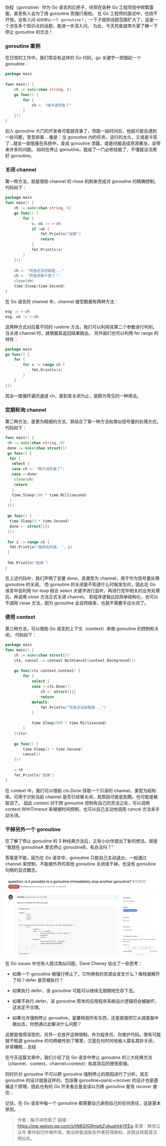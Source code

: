 协程（goroutine）作为 Go 语言的扛把子，经常在各种 Go 工程项目中频繁露面，甚至有人会为了用 goroutine 而强行用他。
在 Go 工程师的面试中，也绕不开他，会有人问 `如何停止一个 goroutine？`，一下子就把话题范围扩大了，这是一个涉及多个知识点的话题，能进一步深入问。
为此，今天煎鱼就带大家了解一下停止 goroutine 的方法！

### goroutine 案例

在日常的工作中，我们常会有这样的 Go 代码，go 关键字一把搜起一个 goroutine：

```go
package main

func main() {
	ch := make(chan string, 6)
	go func() {
		for {
			ch <- "脑子进煎鱼了"
		}
	}()
}
```

初入 goroutine 大门的开发者可能就完事了，但跑一段时间后，他就可能会遇到一些问题，苦苦排查...
像是：当 goroutine 内的任务，运行的太久，又或是卡死了...就会一直阻塞在系统中，变成 goroutine 泄露，或是间接造成资源暴涨，会带来许多的问题。
如何在停止 goroutine，就成了一门必修技能了，不懂就没法用好 goroutine。

### 关闭 channel

第一种方法，就是借助 channel 的 close 机制来完成对 goroutine 的精确控制。
代码如下：

```go
package main
func main() {
	ch := make(chan string, 6)
	go func() {
		for {
			v, ok := <-ch
			if !ok {
				fmt.Println("结束")
				return
			}
			fmt.Println(v)
		}
	}()

	ch <- "煎鱼还没进锅里..."
	ch <- "煎鱼进脑子里了！"
	close(ch)
	time.Sleep(time.Second)
}
```

在 Go 语言的 channel 中，channel 接受数据有两种方法：

```go
msg := <-ch
msg, ok := <-ch
```

这两种方式对应着不同的 runtime 方法，我们可以利用其第二个参数进行判别，当关闭 channel 时，就根据其返回结果跳出。
另外我们也可以利用 for range 的特性：

```go
package main
go func() {
	for {
		for v := range ch {
			fmt.Println(v)
		}
	}
}() 
```

其会一直循环遍历通道 ch，直到其关闭为止，是颇为常见的一种用法。

### 定期轮询 channel

第二种方法，是更为精细的方法，其结合了第一种方法和类似信号量的处理方式。
代码如下：

```go
func main() {
 ch := make(chan string, 6)
 done := make(chan struct{})
 go func() {
  for {
   select {
   case ch <- "脑子进煎鱼了":
   case <-done:
    close(ch)
    return
   }
   time.Sleep(100 * time.Millisecond)
  }
 }()

 go func() {
  time.Sleep(3 * time.Second)
  done <- struct{}{}
 }()

 for i := range ch {
  fmt.Println("接收到的值: ", i)
 }

 fmt.Println("结束")
}
```

在上述代码中，我们声明了变量 done，其类型为 channel，用于作为信号量处理 goroutine 的关闭。
而 goroutine 的关闭是不知道什么时候发生的，因此在 Go 语言中会利用 for-loop 结合 select 关键字进行监听，再进行完毕相关的业务处理后，再调用 close 方法正式关闭 channel。
若程序逻辑比较简单结构化，也可以不调用 close 方法，因为 goroutine 会自然结束，也就不需要手动关闭了。

### 使用 context

第三种方法，可以借助 Go 语言的上下文（context）来做 goroutine 的控制和关闭。
代码如下：

```go
package main
func main() {
	ch := make(chan struct{})
	ctx, cancel := context.WithCancel(context.Background())

	go func(ctx context.Context) {
		for {
			select {
			case <-ctx.Done():
				ch <- struct{}{}
				return
			default:
				fmt.Println("煎鱼还没到锅里...")
			}

			time.Sleep(500 * time.Millisecond)
		}
	}(ctx)

	go func() {
		time.Sleep(3 * time.Second)
		cancel()
	}()

	<-ch
	fmt.Println("结束")
}
```

在 context 中，我们可以借助 ctx.Done 获取一个只读的 channel，类型为结构体。可用于识别当前 channel 是否已经被关闭，其原因可能是到期，也可能是被取消了。
因此 context 对于跨 goroutine 控制有自己的灵活之处，可以调用 context.WithTimeout 来根据时间控制，也可以自己主动地调用 cancel 方法来手动关闭。

### 干掉另外一个 goroutine

在了解了停止 goroutine 的 3 种经典方法后，又有小伙伴提出了新的想法。就是 “我想在 goroutineA 里去停止 goroutineB，有办法吗？”

答案是不能，因为在 Go 语言中，goroutine 只能自己主动退出，一般通过 channel 来控制，不能被外界的其他 goroutine 关闭或干掉，也没有 goroutine 句柄的显式概念。

![](../images/stop-goroutine-1.png)

在 Go issues 中也有人提过类似问题，Dave Cheney 给出了一些思考：

- 如果一个 goroutine 被强行停止了，它所拥有的资源会发生什么？堆栈被解开了吗？defer 是否被执行？
  
- 如果执行 defer，该 goroutine 可能可以继续无限期地生存下去。
  
- 如果不执行 defer，该 goroutine 原本的应用程序系统设计逻辑将会被破坏，这肯定不合理。

- 如果允许强制停止 goroutine，是要释放所有东西，还是直接把它从调度器中踢出去，你想通过此解决什么问题？

这都是值得深思的，另外一旦放开这种限制。作为程序员，你维护代码。很有可能就不知道 goroutine 的句柄被传到了哪里，又是在何时何地被人莫名其妙关闭，非常糟糕...
总结

在今天这篇文章中，我们介绍了在 Go 语言中停止 goroutine 的三大经典方法（channel、context，channel+context）和其背后的使用原理。

同时针对 goroutine 不可以跨 goroutine 强制停止的原因进行了分析。其实 goroutine 的设计就是这样的，包括像 goroutine+panic+recover 的设计也是遵循这个原理，因此也有的 Go 开发者总是会误以为跨 goroutine 能有 recover 接住...

记住，在 Go 语言中每一个 goroutine 都需要自己承担自己的任何责任，这是基本原则。

> 作者：脑子进煎鱼了
> 链接：https://mp.weixin.qq.com/s/tN8Q1GRmphZyAuaHrkYFEg
> 来源：微信公众号
> 著作权归作者所有。商业转载请联系作者获得授权，非商业转载请注明出处。